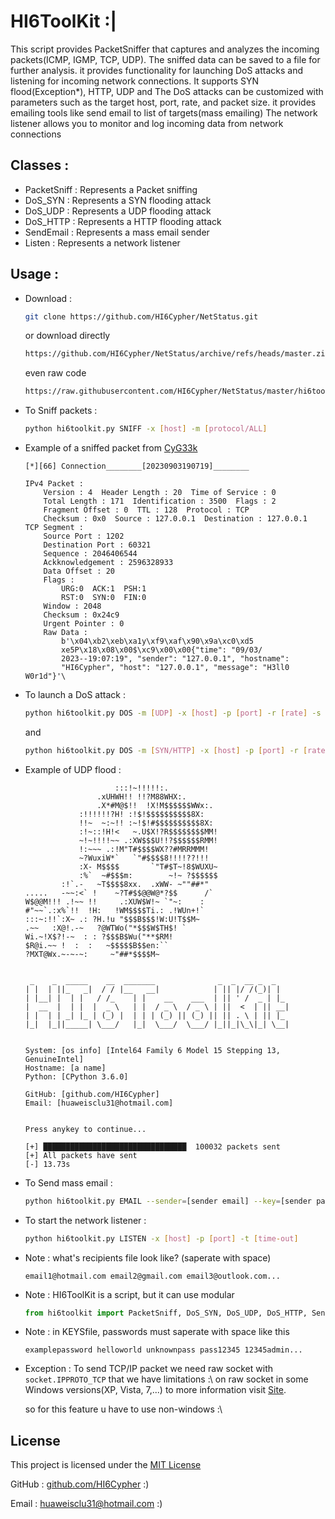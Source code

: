 # HI6ToolKit :|
This script provides PacketSniffer that captures and analyzes the incoming packets(ICMP, IGMP, TCP, UDP).
The sniffed data can be saved to a file for further analysis. it provides functionality for launching DoS attacks and listening for incoming network connections. It supports SYN flood(Exception*), HTTP, UDP and The DoS attacks can be customized with parameters such as the target host, port, rate, and packet size.
it provides emailing tools like send email to list of targets(mass emailing)
The network listener allows you to monitor and log incoming data from network connections

## Classes :
- PacketSniff : Represents a Packet sniffing
- DoS_SYN : Represents a SYN flooding attack
- DoS_UDP : Represents a UDP flooding attack
- DoS_HTTP : Represents a HTTP flooding attack
- SendEmail : Represents a mass email sender
- Listen : Represents a network listener

## Usage :
- Download :
    ```bash
    git clone https://github.com/HI6Cypher/NetStatus.git
    ```
    or download directly
    ```bash
    https://github.com/HI6Cypher/NetStatus/archive/refs/heads/master.zip
    ```
    even raw code
    ```bash
    https://raw.githubusercontent.com/HI6Cypher/NetStatus/master/hi6toolkit.py
    ```


- To Sniff packets :
    ```bash
    python hi6toolkit.py SNIFF -x [host] -m [protocol/ALL]
    ```

- Example of a sniffed packet from [CyG33k](https://github.com/HI6Cypher/CyGeek)
    ```text
    [*][66] Connection________[20230903190719]________

	IPv4 Packet :
		Version : 4  Header Length : 20  Time of Service : 0
		Total Length : 171  Identification : 3500  Flags : 2
		Fragment Offset : 0  TTL : 128  Protocol : TCP
		Checksum : 0x0  Source : 127.0.0.1  Destination : 127.0.0.1
	TCP Segment :
		Source Port : 1202
		Destination Port : 60321
		Sequence : 2046406544
		Ackknowledgement : 2596328933
		Data Offset : 20
		Flags :
			URG:0  ACK:1  PSH:1
			RST:0  SYN:0  FIN:0
		Window : 2048
		Checksum : 0x24c9
		Urgent Pointer : 0
		Raw Data :
			b'\x04\xb2\xeb\xa1y\xf9\xaf\x90\x9a\xc0\xd5
			xe5P\x18\x08\x00$\xc9\x00\x00{"time": "09/03/
            2023--19:07:19", "sender": "127.0.0.1", "hostname":
            "HI6Cypher", "host": "127.0.0.1", "message": "H3ll0 W0r1d"}'\

    ```

- To launch a DoS attack :
    ```bash
    python hi6toolkit.py DOS -m [UDP] -x [host] -p [port] -r [rate] -s [packet_size]
    ```
    and
    ```bash
    python hi6toolkit.py DOS -m [SYN/HTTP] -x [host] -p [port] -r [rate]
    ```
- Example of UDP flood :
    ```
                        :::!~!!!!!:.
                    .xUHWH!! !!?M88WHX:.
                    .X*#M@$!!  !X!M$$$$$$WWx:.
                :!!!!!!?H! :!$!$$$$$$$$$$8X:
                !!~  ~:~!! :~!$!#$$$$$$$$$$8X:
                :!~::!H!<   ~.U$X!?R$$$$$$$$MM!
                ~!~!!!!~~ .:XW$$$U!!?$$$$$$RMM!
                !:~~~ .:!M"T#$$$$WX??#MRRMMM!
                ~?WuxiW*`   `"#$$$$8!!!!??!!!
                :X- M$$$$       `"T#$T~!8$WUXU~
                :%`  ~#$$$m:        ~!~ ?$$$$$$
            :!`.-   ~T$$$$8xx.  .xWW- ~""##*"
    .....   -~~:<` !    ~?T#$$@@W@*?$$      /`
    W$@@M!!! .!~~ !!     .:XUW$W!~ `"~:    :
    #"~~`.:x%`!!  !H:   !WM$$$$Ti.: .!WUn+!`
    :::~:!!`:X~ .: ?H.!u "$$$B$$$!W:U!T$$M~
    .~~   :X@!.-~   ?@WTWo("*$$$W$TH$! `
    Wi.~!X$?!-~  : : ?$$$B$Wu("**$RM!
    $R@i.~~ !  :  :   ~$$$$$B$$en:``
    ?MXT@Wx.~-~-~:     ~"##*$$$$M~


     _    _  _____    __  _______              _  _  __ _  _
    | |  | ||_   _|  / / |__   __|            | || |/ /(_)| |
    | |__| |  | |   / /_    | |    __    ___  | || ' /  _ | |_
    |  __  |  | |  |  _ \   | |  / _ \  / _ \ | ||  <  | || __|
    | |  | | _| |_ | (_) |  | | | (_) || (_) || || . \ | || |_
    |_|  |_||_____| \___/   |_|  \___/  \___/ |_||_|\_\|_| \__|


    System: [os info] [Intel64 Family 6 Model 15 Stepping 13, GenuineIntel]
    Hostname: [a name]
    Python: [CPython 3.6.0]

    GitHub: [github.com/HI6Cypher]
    Email: [huaweisclu31@hotmail.com]


    Press anykey to continue...

    [+] ████████████████████████████████  100032 packets sent
    [+] All packets have sent
    [-] 13.73s
    ```

- To Send mass email :
    ```bash
    python hi6toolkit.py EMAIL --sender=[sender email] --key=[sender password] --rcptpath=[path of recipients file] --subject=[subject] --textpath=[path of message file]
    ```

- To start the network listener :
    ```bash
    python hi6toolkit.py LISTEN -x [host] -p [port] -t [time-out]
    ```
- Note : what's recipients file look like? (saperate with space)
    ```text
    email1@hotmail.com email2@gmail.com email3@outlook.com...
    ```
- Note : HI6ToolKit is a script, but it can use modular
    ```python
    from hi6toolkit import PacketSniff, DoS_SYN, DoS_UDP, DoS_HTTP, SendEmail, Listen
    ```
- Note : in KEYSfile, passwords must saperate with space like this
    ```text
    examplepassword helloworld unknownpass pass12345 12345admin...
    ```
- Exception :
    To send TCP/IP packet we need raw socket with `socket.IPPROTO_TCP` that 
    we have limitations :\ on raw socket in some Windows versions(XP, Vista, 7,...)
    to more information visit [Site](https://learn.microsoft.com/en-us/windows/win32/winsock/tcp-ip-raw-sockets-2).

    so for this feature u have to use non-windows :\
## License

This project is licensed under the [MIT License](https://opensource.org/licenses/MIT)

GitHub : [github.com/HI6Cypher](https://github.com/HI6Cypher) :)

Email : huaweisclu31@hotmail.com :)
